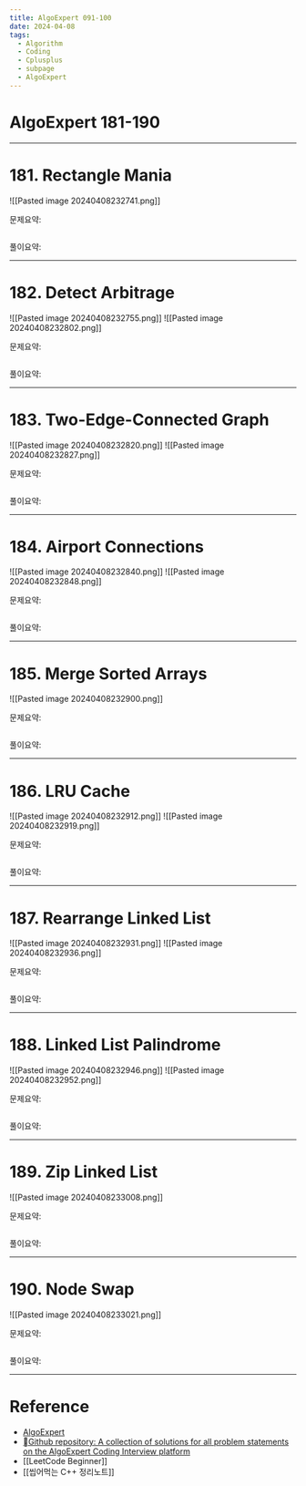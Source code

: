 ```yaml
---
title: AlgoExpert 091-100
date: 2024-04-08
tags:
  - Algorithm
  - Coding
  - Cplusplus
  - subpage
  - AlgoExpert
---
```

# AlgoExpert 181-190

---
# 181.  Rectangle Mania

![[Pasted image 20240408232741.png]]

문제요약:


```cpp

```

풀이요약:

---

# 182. Detect Arbitrage

![[Pasted image 20240408232755.png]]
![[Pasted image 20240408232802.png]]

문제요약:


```cpp

```

풀이요약:

---
# 183.  Two-Edge-Connected Graph

![[Pasted image 20240408232820.png]]
![[Pasted image 20240408232827.png]]

문제요약:


```cpp

```

풀이요약:

---
# 184.  Airport Connections

![[Pasted image 20240408232840.png]]
![[Pasted image 20240408232848.png]]

문제요약:


```cpp

```

풀이요약:

---
# 185.  Merge Sorted Arrays

![[Pasted image 20240408232900.png]]

문제요약:


```cpp

```

풀이요약:

---
# 186.  LRU Cache

![[Pasted image 20240408232912.png]]
![[Pasted image 20240408232919.png]]

문제요약:


```cpp

```

풀이요약:

---
# 187. Rearrange Linked List

![[Pasted image 20240408232931.png]]
![[Pasted image 20240408232936.png]]

문제요약:


```cpp

```

풀이요약:

---
# 188.  Linked List Palindrome

![[Pasted image 20240408232946.png]]
![[Pasted image 20240408232952.png]]

문제요약:


```cpp

```

풀이요약:

---
# 189.  Zip Linked List

![[Pasted image 20240408233008.png]]

문제요약:


```cpp

```

풀이요약:

---
# 190.  Node Swap

![[Pasted image 20240408233021.png]]

문제요약:


```cpp

```

풀이요약:


---
# Reference

- [AlgoExpert](https://www.algoexpert.io/)
- [Github repository: A collection of solutions for all problem statements on the AlgoExpert Coding Interview platform](https://github.com/das-jishu/algoexpert-data-structures-algorithms)
- [[LeetCode Beginner]]
- [[씹어먹는 C++ 정리노트]]

